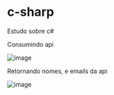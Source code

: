 # c-sharp
Estudo sobre c#

Consumindo api 

![image](https://github.com/lukask028/c-sharp/assets/54475600/4f061ade-e73d-464c-b2d6-fdbd09a08364)


Retornando nomes, e emails da api

![image](https://github.com/lukask028/c-sharp/assets/54475600/e4baa850-c073-4b53-9755-ec068ac64b99)


